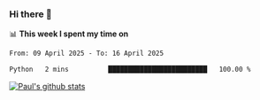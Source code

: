 ### Hi there 👋

📊 **This week I spent my time on**
<!--START_SECTION:waka-->

```txt
From: 09 April 2025 - To: 16 April 2025

Python   2 mins          █████████████████████████   100.00 %
```

<!--END_SECTION:waka-->


[![Paul's github stats](https://github-readme-stats.vercel.app/api?username=mickeyouyou&theme=dracula&show_icons=true)](https://github.com/anuraghazra/github-readme-stats)
